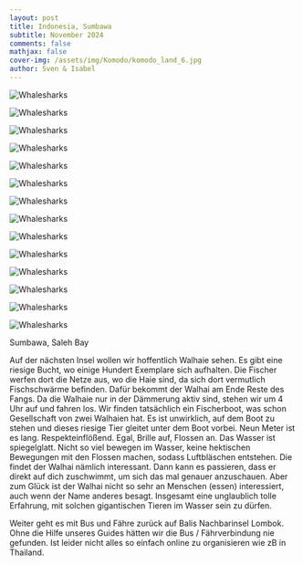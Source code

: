 ```yaml
---
layout: post
title: Indonesia, Sumbawa
subtitle: November 2024
comments: false
mathjax: false
cover-img: /assets/img/Komodo/komodo_land_6.jpg
author: Sven & Isabel
---
```


![Whalesharks](/assets/img/Whalesharks/whaleshark_1.jpg)

![Whalesharks](/assets/img/Whalesharks/whaleshark_2.jpg)

![Whalesharks](/assets/img/Whalesharks/whaleshark_3.jpg)

![Whalesharks](/assets/img/Whalesharks/whaleshark_4.jpg)

![Whalesharks](/assets/img/Whalesharks/whaleshark_5.JPG)

![Whalesharks](/assets/img/Whalesharks/whaleshark_isa_1.jpg)

![Whalesharks](/assets/img/Whalesharks/whaleshark_isa_2.jpg)

![Whalesharks](/assets/img/Whalesharks/whaleshark_isa_3.jpg)

![Whalesharks](/assets/img/Whalesharks/whaleshark_sven_1.jpg)

![Whalesharks](/assets/img/Whalesharks/whaleshark_sven_2.jpg)

![Whalesharks](/assets/img/Whalesharks/whaleshark_sven_3.jpg)

![Whalesharks](/assets/img/Whalesharks/whaleshark_sven_4.jpg)

![Whalesharks](/assets/img/Whalesharks/whaleshark_sven_5.JPG)

![Whalesharks](/assets/img/Whalesharks/whaleshark_sven_6.jpg)



Sumbawa, Saleh Bay

Auf der nächsten Insel wollen wir hoffentlich Walhaie sehen. 
Es gibt eine riesige Bucht, wo einige Hundert Exemplare sich aufhalten.
Die Fischer werfen dort die Netze aus, wo die Haie sind, da sich dort vermutlich Fischschwärme befinden. 
Dafür bekommt der Walhai am Ende Reste des Fangs. 
Da die Walhaie nur in der Dämmerung aktiv sind, stehen wir um 4 Uhr auf und fahren los.
Wir finden tatsächlich ein Fischerboot, was schon Gesellschaft von zwei Walhaien hat. 
Es ist unwirklich, auf dem Boot zu stehen und dieses riesige Tier gleitet unter dem Boot vorbei. 
Neun Meter ist es lang. Respekteinflößend. Egal, Brille auf, Flossen an. Das Wasser ist spiegelglatt. 
Nicht so viel bewegen im Wasser, keine hektischen Bewegungen mit den Flossen machen, sodass Luftbläschen entstehen. 
Die findet der Walhai nämlich interessant. Dann kann es passieren, dass er direkt auf dich zuschwimmt, 
um sich das mal genauer anzuschauen.
Aber zum Glück ist der Walhai nicht so sehr an Menschen (essen) interessiert, auch wenn der Name anderes besagt.
Insgesamt eine unglaublich tolle Erfahrung, mit solchen gigantischen Tieren im Wasser sein zu dürfen.

Weiter geht es mit Bus und Fähre zurück auf Balis Nachbarinsel Lombok. 
Ohne die Hilfe unseres Guides hätten wir die Bus / Fährverbindung nie gefunden. 
Ist leider nicht alles so einfach online zu organisieren wie zB in Thailand.

